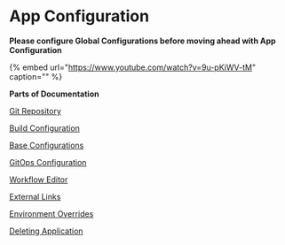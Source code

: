 # App Configuration

**Please configure Global Configurations before moving ahead with App Configuration**

{% embed url="https://www.youtube.com/watch?v=9u-pKiWV-tM" caption="" %}

**Parts of Documentation**

[Git Repository](git-material.md)

[Build Configuration](docker-build-configuration.md)

[Base Configurations](./base-config/README.md)

[GitOps Configuration](gitops-config.md)

[Workflow Editor](workflow/README.md)

[External Links](external-links.md)

[Environment Overrides](environment-overrides.md)

[Deleting Application](../deleting-application.md)

<!-- [Application Metrics](app-metrics.md) -->

